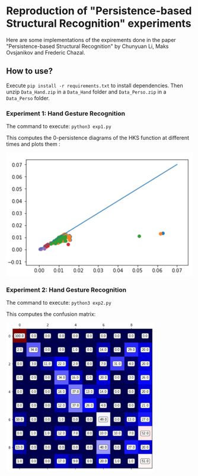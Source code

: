# Reproduction of "Persistence-based Structural Recognition" experiments

Here are some implementations of the expirements done in the paper "Persistence-based Structural Recognition" by Chunyuan Li, Maks Ovsjanikov and Frederic Chazal.

## How to use?

Execute `pip install -r requirements.txt` to install dependencies. Then unzip `Data_Hand.zip` in a `Data_Hand` folder and `Data_Perso.zip` in a `Data_Perso` folder.

### Experiment 1: Hand Gesture Recognition

The command to execute: `python3 exp1.py`

This computes the 0-persistence diagrams of the HKS function at different times and plots them :

<img src="README-rsrc/pers_diags.png">

### Experiment 2: Hand Gesture Recognition

The command to execute: `python3 exp2.py`

This computes the confusion matrix:

<img src="README-rsrc/confusion-matrix.png">
